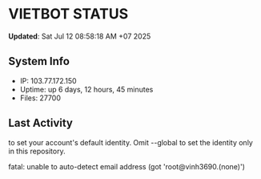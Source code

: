 # VIETBOT STATUS
**Updated**: Sat Jul 12 08:58:18 AM +07 2025

## System Info
- IP: 103.77.172.150
- Uptime: up 6 days, 12 hours, 45 minutes
- Files: 27700

## Last Activity

to set your account's default identity.
Omit --global to set the identity only in this repository.

fatal: unable to auto-detect email address (got 'root@vinh3690.(none)')
